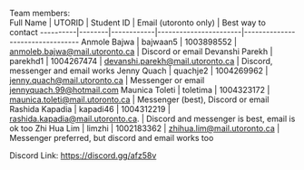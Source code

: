 Team members:
<br/>
   Full Name | UTORID | Student ID | Email (utoronto only) | Best way to contact
   ----------|--------|------------|-----------------------|---------------------------------
Anmole Bajwa | bajwaan5 | 1003898552 | anmoleb.bajwa@mail.utoronto.ca | Discord or email
Devanshi Parekh | parekhd1 | 1004267474 | devanshi.parekh@mail.utoronto.ca  | Discord, messenger and email works
Jenny Quach | quachje2 | 1004269962 |  jenny.quach@mail.utoronto.ca | Messenger or email jennyquach.99@hotmail.com 
Maunica Toleti | toletima  | 1004323172 | maunica.toleti@mail.utoronto.ca | Messenger (best), Discord or email
Rashida Kapadia | kapadi46 |  1004312219 |  rashida.kapadia@mail.utoronto.ca. |  Discord and messenger is best, email is ok too
Zhi Hua Lim | limzhi | 1002183362 | zhihua.lim@mail.utoronto.ca | Messenger preferred, but discord and email works too

Discord Link: https://discord.gg/afz58v
